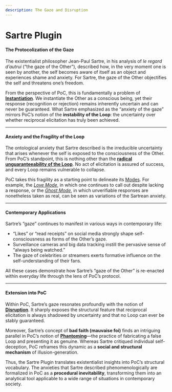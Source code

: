 ```yaml
---
description: The Gaze and Disruption
---
```


# Sartre Plugin

#### The Protocolization of the Gaze

The existentialist philosopher Jean-Paul Sartre, in his analysis of _le regard d’autrui_ (“the gaze of the Other”), described how, in the very moment one is seen by another, the self becomes aware of itself as an object and experiences shame and anxiety. For Sartre, the gaze of the Other objectifies the self and threatens one’s freedom.

From the perspective of PoC, this is fundamentally a problem of [**Instantiation**](../../docs/protocol/operations/instantiation.md). We instantiate the Other as a conscious being, yet their response (recognition or rejection) remains inherently uncertain and can never be guaranteed. What Sartre emphasized as the “anxiety of the gaze” mirrors PoC’s notion of the **instability of the Loop**: the uncertainty over whether reciprocal elicitation has truly been achieved.

***

#### Anxiety and the Fragility of the Loop

The ontological anxiety that Sartre described is the irreducible uncertainty that arises whenever the self is exposed to the consciousness of the Other. From PoC’s standpoint, this is nothing other than the [**radical unguaranteeability of the Loop**](../implications/undecidability-of-consciousness.md). No act of elicitation is assured of success, and every Loop remains vulnerable to collapse.

PoC takes this fragility as a starting point to delineate its [Modes](../../docs/protocol/disruptions/#disruptive-modes). For example, the [_Love Mode_](../../docs/protocol/disruptions/love-mode.md), in which one continues to call out despite lacking a response, or the [_Ghost Mode_](../../docs/protocol/disruptions/ghost-mode.md), in which unverifiable responses are nonetheless taken as real, can be seen as variations of the Sartrean anxiety.

***

#### Contemporary Applications

Sartre’s “gaze” continues to manifest in various ways in contemporary life:

* “Likes” or “read receipts” on social media strongly shape self-consciousness as forms of the Other’s gaze.
* Surveillance cameras and big data tracking instill the pervasive sense of “always being watched.”
* The gaze of celebrities or streamers exerts formative influence on the self-understanding of their fans.

All these cases demonstrate how Sartre’s “gaze of the Other” is re-enacted within everyday life through the lens of PoC’s protocol.

***

#### Extension into PoC

Within PoC, Sartre’s gaze resonates profoundly with the notion of [**Disruption**](../../docs/protocol/disruptions/). It sharply exposes the structural feature that reciprocal elicitation is always shadowed by uncertainty and that no Loop can ever be stably guaranteed.

Moreover, Sartre’s concept of **bad faith (mauvaise foi)** finds an intriguing parallel in PoC’s notion of [**Phantoming**](../implications/social-practices-phantoming-and-zombifying/phantoming-social-practice-of-making-fake-genuine.md)—the practice of fabricating a false Loop and presenting it as genuine. Whereas Sartre critiqued individual self-deception, PoC reframes this dynamic as a **social and structural mechanism** of illusion-generation.

Thus, the Sartre Plugin translates existentialist insights into PoC’s structural vocabulary. The anxieties that Sartre described phenomenologically are formalized in PoC as a **procedural inevitability**, transforming them into an analytical tool applicable to a wide range of situations in contemporary society.
